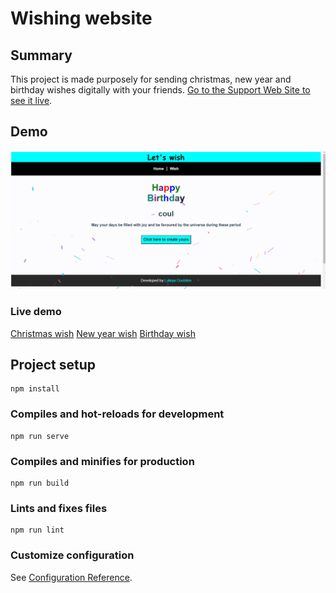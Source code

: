 # Wishing website

## Summary
This project is made purposely for sending christmas, new year and birthday wishes digitally with your friends.
[Go to the Support Web Site to see it live](http://letswish.netlify.app/).

## Demo
![Letswish gif demo](demo.gif)
### Live demo
[Christmas wish](https://letswish.netlify.app/x?n=coul)
[New year wish](https://letswish.netlify.app/y?n=coul)
[Birthday wish](https://letswish.netlify.app/b?n=coul)
## Project setup
```
npm install
```

### Compiles and hot-reloads for development
```
npm run serve
```

### Compiles and minifies for production
```
npm run build
```

### Lints and fixes files
```
npm run lint
```

### Customize configuration
See [Configuration Reference](https://cli.vuejs.org/config/).
